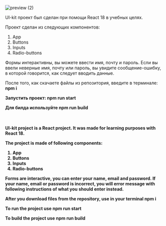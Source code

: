 ![preview (2)](https://user-images.githubusercontent.com/56316185/164765355-c7b8cb1b-19f3-44ba-bbbb-6f1d30aed96a.png)

UI-kit проект был сделан при помощи React 18 в учебных целях.

Проект сделан из следующих компонентов:
1. App
2. Buttons
3. Inputs
4. Radio-buttons

Формы интерактивны, вы можете ввести имя, почту и пароль. Если вы ввели неверные имя, почту или пароль, вы увидите сообщение-ошибку, в которой говорится, как следует вводить данные.

После того, как скачаете файлы из репозитория, введите в терминале: <b>npm i<b/>

Запустить проект: <b>npm run start<b/>
  
Для билда используйте <b>npm run build<b/>
  
<br>
<br>
UI-kit project is a React project. It was made for learning purposes with React 18.

The project is made of following components:
1. App
2. Buttons
3. Inputs
4. Radio-buttons

Forms are interactive, you can enter your name, email and password. If your name, email or password is incorrect, you will error message with following instructions of what you should enter instead.

After you download files from the repository, use in your terminal <b>npm i<b/>

To run the project use <b>npm run start<b/>
  
To build the project use <b>npm run build<b/>
